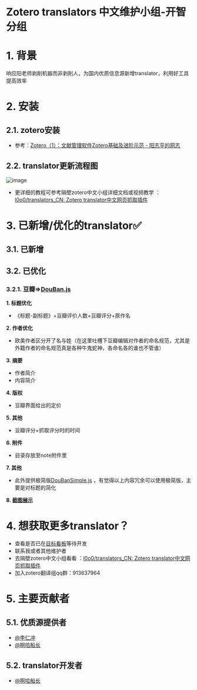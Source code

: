 # Zotero translators 中文维护小组-开智分组

# 1. 背景
响应阳老师剥削机器而非剥削人，为国内优质信息源新增translator，利用好工具提高效率

# 2. 安装
## 2.1. zotero安装
 * 参考：[Zotero（1）：文献管理软件Zotero基础及进阶示范 - 阳志平的网志](https://www.yangzhiping.com/tech/zotero1.html)

## 2.2. translator更新流程图
![image](https://user-images.githubusercontent.com/53848822/114983656-77c2d280-9ec3-11eb-95a7-b1d67bb6ced3.png)



 * 更详细的教程可参考隔壁zotero中文小组详细文档或视频教学 ：[l0o0/translators_CN: Zotero translator中文网页抓取插件](https://github.com/l0o0/translators_CN)


# 3. 已新增/优化的translator✅
## 3.1. 已新增

## 3.2. 已优化
### 3.2.1. 豆瓣=>[DouBan.js](https://github.com/Captain2021/myTranslator/blob/master/Douban.js)
**1. 标题优化**  
 * 《标题-副标题》+豆瓣评价人数+豆瓣评分+原作名

**2. 作者优化**  
* 欧美作者区分开了名与姓（在这里吐槽下豆瓣编辑对作者的命名规范，尤其是外籍作者的命名规范真是各种牛鬼蛇神，各命名各的谁也不管谁）

**3. 摘要**  
* 作者简介
* 内容简介

**4. 版权**  
* 豆瓣界面给出的定价

**5. 其他**  
* 豆瓣评分+抓取评分时的时间

**6. 附件**  

* 目录存放至note附件里

**7. 其他**

* 此外提供极简版[DouBanSimple.js](https://github.com/Captain2021/myTranslator/blob/master/DoubanSimple.js) ，有觉得以上内容冗余可以使用极简版，主要是对标题的简化

**8. [截图展示](https://github.com/Captain2021/MyTranslator/blob/main/ShowDetail.md#DouBan)**  


# 4. 想获取更多translator？
* 查看是否已在[目标看板](https://trello.com/b/xYoOwhiP/translator)等待开发
* 联系我或者其他维护者
* 去隔壁zotero中文小组看看 ：[l0o0/translators_CN: Zotero translator中文网页抓取插件](https://github.com/l0o0/translators_CN)
* 加入zotero翻译组qq群：913637964


# 5. 主要贡献者
## 5.1. 优质源提供者
* [@李仁冲](https://github.com/lirenchong)
* [@啊哈船长](https://github.com/Captain2021)
## 5.2. translator开发者
* [@啊哈船长](https://github.com/Captain2021)

 
